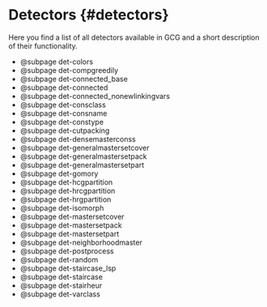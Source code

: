 # Detectors {#detectors}
Here you find a list of all detectors available in GCG and a short description of their functionality.
- @subpage det-colors
- @subpage det-compgreedily
- @subpage det-connected_base
- @subpage det-connected
- @subpage det-connected_nonewlinkingvars
- @subpage det-consclass
- @subpage det-consname
- @subpage det-constype
- @subpage det-cutpacking
- @subpage det-densemasterconss
- @subpage det-generalmastersetcover
- @subpage det-generalmastersetpack
- @subpage det-generalmastersetpart
- @subpage det-gomory
- @subpage det-hcgpartition
- @subpage det-hrcgpartition
- @subpage det-hrgpartition
- @subpage det-isomorph
- @subpage det-mastersetcover
- @subpage det-mastersetpack
- @subpage det-mastersetpart
- @subpage det-neighborhoodmaster
- @subpage det-postprocess
- @subpage det-random
- @subpage det-staircase_lsp
- @subpage det-staircase
- @subpage det-stairheur
- @subpage det-varclass
